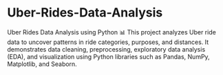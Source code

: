 # Uber-Rides-Data-Analysis
Uber Rides Data Analysis using Python 📊  This project analyzes Uber ride data to uncover patterns in ride categories, purposes, and distances. It demonstrates data cleaning, preprocessing, exploratory data analysis (EDA), and visualization using Python libraries such as Pandas, NumPy, Matplotlib, and Seaborn.
